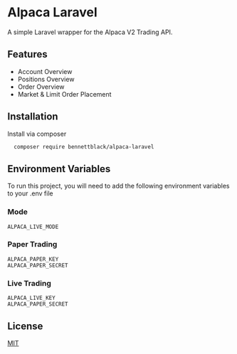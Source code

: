 
# Alpaca Laravel

A simple Laravel wrapper for the Alpaca V2 Trading API.

## Features

- Account Overview
- Positions Overview
- Order Overview
- Market & Limit Order Placement

## Installation 

Install via composer

```bash 
  composer require bennettblack/alpaca-laravel
```

## Environment Variables

To run this project, you will need to add the following environment variables to your .env file

### Mode
`ALPACA_LIVE_MODE`

### Paper Trading
`ALPACA_PAPER_KEY`<br>
`ALPACA_PAPER_SECRET`

### Live Trading
`ALPACA_LIVE_KEY`<br>
`ALPACA_PAPER_SECRET`

  
## License

[MIT](https://choosealicense.com/licenses/mit/)

  